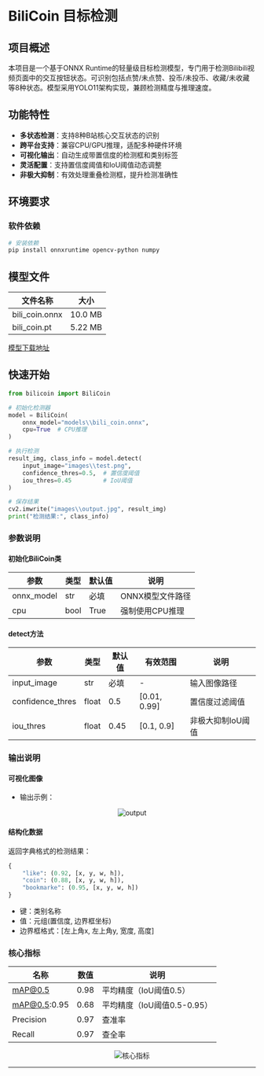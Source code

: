 # BiliCoin 目标检测

## 项目概述

本项目是一个基于ONNX Runtime的轻量级目标检测模型，专门用于检测Bilibili视频页面中的交互按钮状态。可识别包括点赞/未点赞、投币/未投币、收藏/未收藏等8种状态。模型采用YOLO11架构实现，兼顾检测精度与推理速度。

## 功能特性

- **多状态检测**：支持8种B站核心交互状态的识别
- **跨平台支持**：兼容CPU/GPU推理，适配多种硬件环境
- **可视化输出**：自动生成带置信度的检测框和类别标签
- **灵活配置**：支持置信度阈值和IoU阈值动态调整
- **非极大抑制**：有效处理重叠检测框，提升检测准确性

## 环境要求


### 软件依赖

```bash
# 安装依赖
pip install onnxruntime opencv-python numpy
```

## 模型文件

| 文件名称          | 大小    | 
|------------------|---------|
| bili_coin.onnx   | 10.0 MB | 
| bili_coin.pt     | 5.22 MB | 


[模型下载地址](https://github.com/danel-phang/BiliCoin/releases/tag/models)


## 快速开始

```python
from bilicoin import BiliCoin

# 初始化检测器
model = BiliCoin(
    onnx_model="models\\bili_coin.onnx",
    cpu=True  # CPU推理
)

# 执行检测
result_img, class_info = model.detect(
    input_image="images\\test.png",
    confidence_thres=0.5,  # 置信度阈值
    iou_thres=0.45         # IoU阈值
)

# 保存结果
cv2.imwrite("images\\output.jpg", result_img)
print("检测结果:", class_info)
```

### 参数说明

#### 初始化BiliCoin类
| 参数        | 类型   | 默认值 | 说明                          |
|-------------|--------|--------|-------------------------------|
| onnx_model  | str    | 必填   | ONNX模型文件路径              |
| cpu         | bool   | True   | 强制使用CPU推理               |

#### detect方法
| 参数             | 类型   | 默认值 | 有效范围    | 说明                     |
|------------------|--------|--------|-------------|--------------------------|
| input_image      | str    | 必填   | -           | 输入图像路径             |
| confidence_thres | float  | 0.5    | [0.01, 0.99]| 置信度过滤阈值           |
| iou_thres        | float  | 0.45   | [0.1, 0.9]  | 非极大抑制IoU阈值        |

### 输出说明

#### 可视化图像
- 输出示例：

<p align="center">
  <img src="https://tvax3.sinaimg.cn/large/008A9mE2gy1hy9v7596loj31fn0t07ag.jpg" alt="output">
</p>

#### 结构化数据
返回字典格式的检测结果：
```python
{
    "like": (0.92, [x, y, w, h]),
    "coin": (0.88, [x, y, w, h]),
    "bookmarke": (0.95, [x, y, w, h])
}
```
- 键：类别名称
- 值：元组(置信度, 边界框坐标)
- 边界框格式：[左上角x, 左上角y, 宽度, 高度]

### 核心指标

| 名称       | 数值    | 说明                          |
|----------------|---------|-------------------------------|
| mAP@0.5        | 0.98   | 平均精度（IoU阈值0.5）        |
| mAP@0.5:0.95   | 0.68   | 平均精度（IoU阈值0.5-0.95）   |
| Precision      | 0.97   | 查准率                        |
| Recall         | 0.97   | 查全率                        |

<p align="center">
  <img src="https://tvax1.sinaimg.cn/large/008A9mE2gy1hy9v6rgw5tj31uo0xcqlt.jpg" alt="核心指标">
</p>

---
